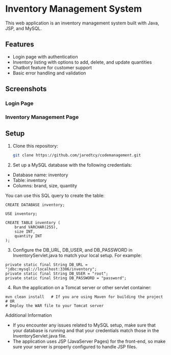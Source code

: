 # Inventory Management System

This web application is an inventory management system built with Java, JSP, and MySQL.

## Features
- Login page with authentication
- Inventory listing with options to add, delete, and update quantities
- Chatbot feature for customer support
- Basic error handling and validation

## Screenshots

### Login Page


### Inventory Management Page

## Setup

1. Clone this repository:
   ```bash
   git clone https://github.com/jaredtcy/codemanagement.git

   
2.  Set up a MySQL database with the following credentials:

- Database name: inventory
- Table: inventory
- Columns: brand, size, quantity

You can use this SQL query to create the table:

	CREATE DATABASE inventory;
	
	USE inventory;
	
	CREATE TABLE inventory (
	    brand VARCHAR(255),
	    size INT,
	    quantity INT
	);


3.   Configure the DB_URL, DB_USER, and DB_PASSWORD in InventoryServlet.java to match your local setup. For example:

	private static final String DB_URL = "jdbc:mysql://localhost:3306/inventory";
	private static final String DB_USER = "root";
	private static final String DB_PASSWORD = "password";

4.   Run the application on a Tomcat server or other servlet container:

	mvn clean install   # If you are using Maven for building the project
	# OR
	# Deploy the WAR file to your Tomcat server

Additional Information
- If you encounter any issues related to MySQL setup, make sure that your database is running and that your credentials match those in the InventoryServlet.java file.
- The application uses JSP (JavaServer Pages) for the front-end, so make sure your server is properly configured to handle JSP files.


